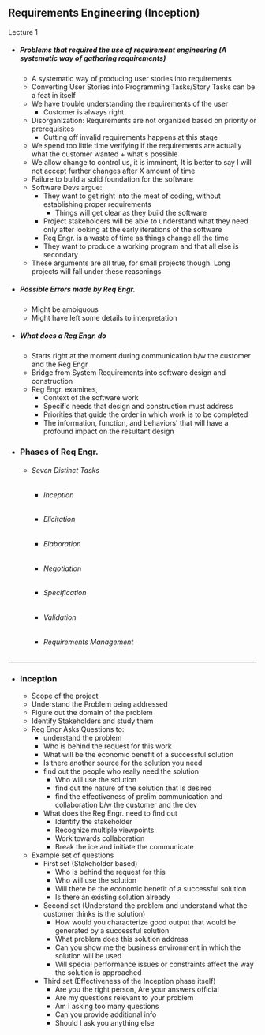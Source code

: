## Requirements Engineering (Inception)
Lecture 1

- ##### Problems that required the use of requirement engineering (A systematic way of gathering requirements)
	- A systematic way of producing user stories into requirements
	- Converting User Stories into Programming Tasks/Story Tasks can be a feat in itself
	- We have trouble understanding the requirements of the user
		- Customer is always right
	- Disorganization: Requirements are not organized based on priority or prerequisites
		- Cutting off invalid requirements happens at this stage
	- We spend too little time verifying if the requirements are actually what the customer wanted + what's possible
	- We allow change to control us, it is imminent, It is better to say I will not accept further changes after X amount of time
	- Failure to build a solid foundation for the software
	- Software Devs argue:
		- They want to get right into the meat of coding, without establishing proper requirements
			- Things will get clear as they build the software
		- Project stakeholders will be able to understand what they need only after looking at the early iterations of the software
		- Req Engr. is a waste of time as things change all the time
		- They want to produce a working program and that all else is secondary
	- These arguments are all true, for small projects though. Long projects will fall under these reasonings
- ##### Possible Errors made by Req Engr.
	- Might be ambiguous
	- Might have left some details to interpretation
- ##### What does a Reg Engr. do
	- Starts right at the moment during communication b/w the customer and the Reg Engr
	- Bridge from System Requirements into software design and construction
	- Reg Engr. examines,
		- Context of the software work
		- Specific needs that design and construction must address
		- Priorities that guide the order in which work is to be completed
		- The information, function, and behaviors' that will have a profound impact on the resultant design
- ### Phases of Req Engr.
	- ###### Seven Distinct Tasks
		- ###### Inception
		- ###### Elicitation
		- ###### Elaboration
		- ###### Negotiation
		- ###### Specification
		- ###### Validation
		- ###### Requirements Management
---

- ### Inception
	- Scope of the project
	- Understand the Problem being addressed
	- Figure out the domain of the problem
	- Identify Stakeholders and study them
	- Reg Engr Asks Questions to:
		- understand the problem
		- Who is behind the request for this work
		- What will be the economic benefit of a successful solution
		- Is there another source for the solution you need
		- find out the people who really need the solution
			- Who will use the solution
			- find out the nature of the solution that is desired
			- find the effectiveness of prelim communication and collaboration b/w the customer and the dev
		- What does the Reg Engr. need to find out
			- Identify the stakeholder
			- Recognize multiple viewpoints
			- Work towards collaboration
			- Break the ice and initiate the communicate
	- Example set of questions
		- First set (Stakeholder based)
			- Who is behind the request for this
			- Who will use the solution
			- Will there be the economic benefit of a successful solution
			- Is there an existing solution already
		- Second set (Understand the problem and understand what the customer thinks is the solution)
			- How would you characterize good output that would be generated by a successful solution
			- What problem does this solution address
			- Can you show me the business environment in which the solution will be used
			- Will special performance issues or constraints affect the way the solution is approached
		- Third set (Effectiveness of the Inception phase itself)
			- Are you the right person, Are your answers official
			- Are my questions relevant to your problem
			- Am I asking too many questions
			- Can you provide additional info
			- Should I ask you anything else